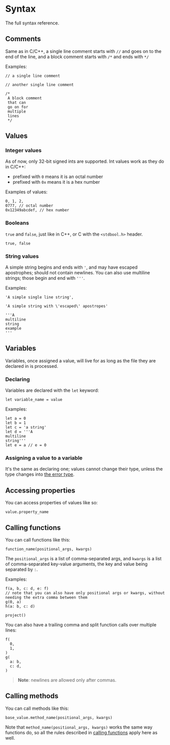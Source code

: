 # Syntax

The full syntax reference.

## Comments
Same as in C/C++, a single line comment starts with `//` and goes
on to the end of the line, and a block comment starts with `/*`
and ends with `*/`

Examples:

```leafbuild
// a single line comment

// another single line comment

/*
 A block comment
 that can
 go on for
 multiple
 lines
 */
```


## Values

### Integer values
As of now, only 32-bit signed ints are supported.
Int values work as they do in C/C++:
- prefixed with `0` means it is an octal number
- prefixed with `0x` means it is a hex number

Examples of values:
```leafbuild
0, 1, 2,
0777, // octal number
0x12349abcdef, // hex number
```

### Booleans
`true` and `false`, just like in C++, or C with the `<stdbool.h>` header.

```leafbuild
true, false
```

### String values
A simple string begins and ends with `'`, and may have escaped apostrophes;
should not contain newlines.
You can also use multiline strings; those begin and end with `'''`.

Examples:
```leafbuild
'A simple single line string',

'A simple string with \'escaped\' apostropes'

'''A
multiline
string
example
'''
```


## Variables

Variables, once assigned a value, will live for as long as the file
they are declared in is processed.

### Declaring
Variables are declared with the `let` keyword:

```leafbuild
let variable_name = value
```

Examples:

```leafbuild
let a = 0
let b = 1
let c = 'a string'
let d = '''A
multiline
string'''
let e = a // e = 0
```

### Assigning a value to a variable
It's the same as declaring one; values cannot change their type, unless the type changes into [the error type](reference/special_types/error.md).

## Accessing properties

You can access properties of values like so:

```leafbuild
value.property_name
```

## Calling functions

You can call functions like this:
```leafbuild
function_name(positional_args, kwargs)
```

The `positional_args` is a list of comma-separated args, and `kwargs`
is a list of comma-separated key-value arguments, the key and value
being separated by `:`.

Examples:

```leafbuild
f(a, b, c: d, e: f)
// note that you can also have only positional args or kwargs, without needing the extra comma between them
g(0, a)
h(a: b, c: d)

project()
```

You can also have a trailing comma and split function calls over multiple lines:
```leafbuild
f(
  0,
  1,
)
g(
  a: b,
  c: d,
)
```

> **Note**: newlines are allowed only after commas.

## Calling methods

You can call methods like this:

```leafbuild
base_value.method_name(positional_args, kwargs)
```

Note that `method_name(positional_args, kwargs)` works the same way functions do,
so all the rules described in [calling functions](#calling-functions) apply here
as well.